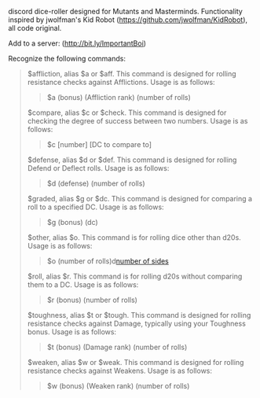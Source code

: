  discord dice-roller designed for Mutants and Masterminds. Functionality inspired by jwolfman's Kid Robot (https://github.com/jwolfman/KidRobot), all code original.

Add to a server: (http://bit.ly/ImportantBoi)

Recognize the following commands:

> $affliction, alias $a or $aff. This command is designed for rolling resistance checks against Afflictions. Usage is as follows:
>> $a (bonus) (Affliction rank) (number of rolls)
>
> $compare, alias $c or $check. This command is designed for checking the degree of success between two numbers. Usage is as follows:
>> $c [number] [DC to compare to]
>
> $defense, alias $d or $def. This command is designed for rolling Defend or Deflect rolls. Usage is as follows:
>> $d (defense) (number of rolls)
>
> $graded, alias $g or $dc. This command is designed for comparing a roll to a specified DC. Usage is as follows:
>> $g (bonus) (dc)
>
> $other, alias $o. This command is for rolling dice other than d20s. Usage is as follows:
>> $o (number of rolls)d[number of sides](+bonus)
>
> $roll, alias $r. This command is for rolling d20s without comparing them to a DC. Usage is as follows:
>> $r (bonus) (number of rolls)
>
> $toughness, alias $t or $tough. This command is designed for rolling resistance checks against Damage, typically using your Toughness bonus. Usage is as follows:
>> $t (bonus) (Damage rank) (number of rolls)
>
> $weaken, alias $w or $weak. This command is designed for rolling resistance checks against Weakens. Usage is as follows:
>> $w (bonus) (Weaken rank) (number of rolls)
